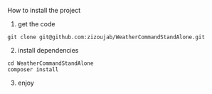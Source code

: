 How to install the project
1. get the code 
```
git clone git@github.com:zizoujab/WeatherCommandStandAlone.git
```
2. install dependencies 
```
cd WeatherCommandStandAlone
composer install
```
3. enjoy